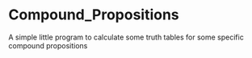 # Compound_Propositions
A simple little program to calculate some truth tables for some specific compound propositions
